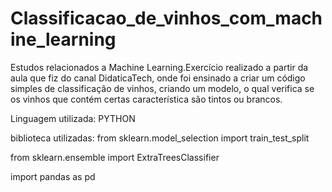 # Classificacao_de_vinhos_com_machine_learning
Estudos relacionados a Machine Learning.Exercício realizado a partir da aula que fiz do canal DidaticaTech, onde foi ensinado a criar um código simples de classificação de vinhos, criando um modelo, o qual verifica se os vinhos que contém certas característica são tintos ou brancos.

Linguagem utilizada: PYTHON

biblioteca utilizadas:
from sklearn.model_selection import train_test_split

from sklearn.ensemble import ExtraTreesClassifier

import pandas as pd
